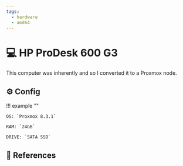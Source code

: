 ```yaml
---
tags:
  - hardware
  - amd64
---
```

# :computer: HP ProDesk 600 G3

This computer was inherently and so I converted it to a Proxmox node.

## :gear: Config

!!! example ""

    OS: `Proxmox 8.3.1`
    
    RAM: `24GB`

    DRIVE: `SATA SSD`
    
## :link: References
